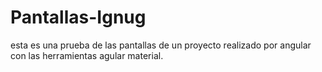# Pantallas-Ignug
esta es una prueba de las pantallas de un proyecto realizado por angular  con las herramientas agular material.
